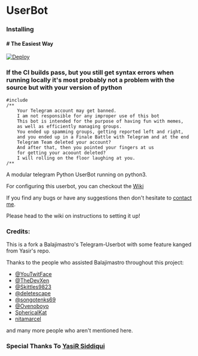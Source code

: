 # UserBot

### Installing

 #### # The Easiest Way

 [![Deploy](https://www.herokucdn.com/deploy/button.svg)](https://heroku.com/deploy)


### If the CI builds pass, but you still get syntax errors when running locally it's most probably not a problem with the source but with your version of python


```
#include
/**
    Your Telegram account may get banned.
    I am not responsible for any improper use of this bot
    This bot is intended for the purpose of having fun with memes,
    as well as efficiently managing groups.
    You ended up spamming groups, getting reported left and right,
    and you ended up in a Finale Battle with Telegram and at the end
    Telegram Team deleted your account?
    And after that, then you pointed your fingers at us
    for getting your acoount deleted?
    I will rolling on the floor laughing at you.
/**
```

A modular telegram Python UserBot running on python3.

For configuring this userbot, you can checkout the [Wiki](https://wiki.raphielgang.org)

If you find any bugs or have any suggestions then don't hesitate to [contact me](https://t.me/noobvishal).

Please head to the wiki on instructions to setting it up!

### Credits:

This is a fork a Balajimastro's Telegram-Userbot with some feature kanged from Yasir's repo.

Thanks to the people who assisted Balajimastro throughout this project:

* [@YouTwitFace](https://github.com/YouTwitFace)
* [@TheDevXen](https://github.com/TheDevXen)
* [@Skittles9823](https://github.com/Skittles9823)
* [@deletescape](https://github.com/deletescape)
* [@songotenks69](https://github.com/songotenks69)
* [@Ovenoboyo](https://github.com/Ovenoboyo)
* [SphericalKat](https://github.com/ATechnoHazard)
* [nitamarcel](https://github.com/nitanmarcel)

and many more people who aren't mentioned here.

### Special Thanks To [YasiR Siddiqui](https://github.com/Yasir-siddiqui)
